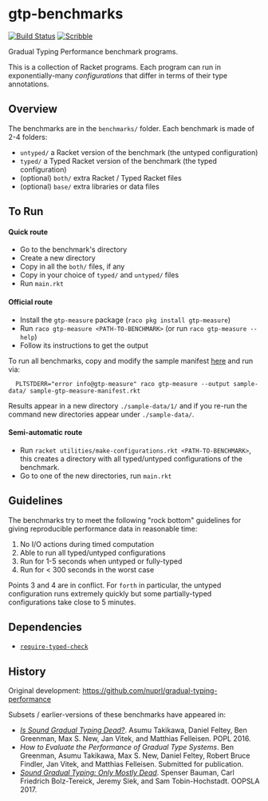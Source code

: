 gtp-benchmarks
===
[![Build Status](https://travis-ci.org/bennn/gtp-benchmarks.svg)](https://travis-ci.org/bennn/gtp-benchmarks)
[![Scribble](https://img.shields.io/badge/Docs-Scribble-blue.svg)](http://docs.racket-lang.org/gtp-benchmarks/index.html)

Gradual Typing Performance benchmark programs.

This is a collection of Racket programs.
Each program can run in exponentially-many _configurations_ that differ in
 terms of their type annotations.


Overview
---

The benchmarks are in the `benchmarks/` folder.
Each benchmark is made of 2-4 folders:

- `untyped/` a Racket version of the benchmark (the untyped configuration)
- `typed/` a Typed Racket version of the benchmark (the typed configuration)
- (optional) `both/` extra Racket / Typed Racket files
- (optional) `base/` extra libraries or data files


To Run
---

#### Quick route

- Go to the benchmark's directory
- Create a new directory
- Copy in all the `both/` files, if any
- Copy in your choice of `typed/` and `untyped/` files
- Run `main.rkt`


#### Official route

- Install the `gtp-measure` package (`raco pkg install gtp-measure`)
- Run `raco gtp-measure <PATH-TO-BENCHMARK>` (or run `raco gtp-measure --help`)
- Follow its instructions to get the output

To run all benchmarks,
 copy and modify the sample manifest [here](./utilities/sample-gtp-measure-manifest.rkt)
 and run via:

```
  PLTSTDERR="error info@gtp-measure" raco gtp-measure --output sample-data/ sample-gtp-measure-manifest.rkt
```

Results appear in a new directory `./sample-data/1/` and if you re-run the command
 new directories appear under `./sample-data/`.


#### Semi-automatic route

- Run `racket utilities/make-configurations.rkt <PATH-TO-BENCHMARK>`, this creates a directory
  with all typed/untyped configurations of the benchmark.
- Go to one of the new directories, run `main.rkt`


Guidelines
---

The benchmarks try to meet the following "rock bottom" guidelines for giving
 reproducible performance data in reasonable time:

1. No I/O actions during timed computation
2. Able to run all typed/untyped configurations
3. Run for 1-5 seconds when untyped or fully-typed
4. Run for < 300 seconds in the worst case

Points 3 and 4 are in conflict.
For `forth` in particular, the untyped configuration runs extremely quickly
 but some partially-typed configurations take close to 5 minutes.


Dependencies
---

- [`require-typed-check`](https://docs.racket-lang.org/require-typed-check/index.html)



History
---

Original development: <https://github.com/nuprl/gradual-typing-performance>

Subsets / earlier-versions of these benchmarks have appeared in:

- [_Is Sound Gradual Typing Dead?_](https://dl.acm.org/citation.cfm?id=2837630). Asumu Takikawa, Daniel Feltey, Ben Greenman, Max S. New, Jan Vitek, and Matthias Felleisen. POPL 2016.
- _How to Evaluate the Performance of Gradual Type Systems_. Ben Greenman, Asumu Takikawa, Max S. New, Daniel Feltey, Robert Bruce Findler, Jan Vitek, and Matthias Felleisen. Submitted for publication.
- [_Sound Gradual Typing: Only Mostly Dead_](https://dl.acm.org/citation.cfm?id=3133878). Spenser Bauman, Carl Friedrich Bolz-Tereick, Jeremy Siek, and Sam Tobin-Hochstadt. OOPSLA 2017.
